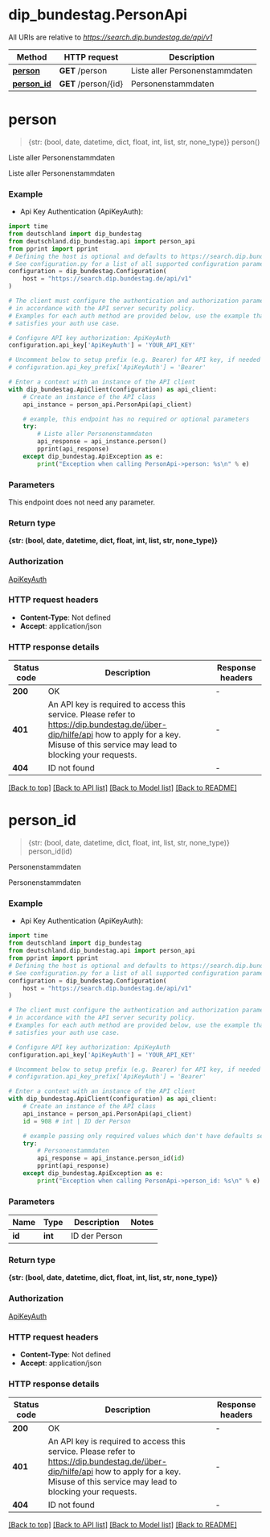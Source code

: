 # dip_bundestag.PersonApi

All URIs are relative to *https://search.dip.bundestag.de/api/v1*

Method | HTTP request | Description
------------- | ------------- | -------------
[**person**](PersonApi.md#person) | **GET** /person | Liste aller Personenstammdaten
[**person_id**](PersonApi.md#person_id) | **GET** /person/{id} | Personenstammdaten


# **person**
> {str: (bool, date, datetime, dict, float, int, list, str, none_type)} person()

Liste aller Personenstammdaten

Liste aller Personenstammdaten

### Example

* Api Key Authentication (ApiKeyAuth):

```python
import time
from deutschland import dip_bundestag
from deutschland.dip_bundestag.api import person_api
from pprint import pprint
# Defining the host is optional and defaults to https://search.dip.bundestag.de/api/v1
# See configuration.py for a list of all supported configuration parameters.
configuration = dip_bundestag.Configuration(
    host = "https://search.dip.bundestag.de/api/v1"
)

# The client must configure the authentication and authorization parameters
# in accordance with the API server security policy.
# Examples for each auth method are provided below, use the example that
# satisfies your auth use case.

# Configure API key authorization: ApiKeyAuth
configuration.api_key['ApiKeyAuth'] = 'YOUR_API_KEY'

# Uncomment below to setup prefix (e.g. Bearer) for API key, if needed
# configuration.api_key_prefix['ApiKeyAuth'] = 'Bearer'

# Enter a context with an instance of the API client
with dip_bundestag.ApiClient(configuration) as api_client:
    # Create an instance of the API class
    api_instance = person_api.PersonApi(api_client)

    # example, this endpoint has no required or optional parameters
    try:
        # Liste aller Personenstammdaten
        api_response = api_instance.person()
        pprint(api_response)
    except dip_bundestag.ApiException as e:
        print("Exception when calling PersonApi->person: %s\n" % e)
```


### Parameters
This endpoint does not need any parameter.

### Return type

**{str: (bool, date, datetime, dict, float, int, list, str, none_type)}**

### Authorization

[ApiKeyAuth](../README.md#ApiKeyAuth)

### HTTP request headers

 - **Content-Type**: Not defined
 - **Accept**: application/json


### HTTP response details

| Status code | Description | Response headers |
|-------------|-------------|------------------|
**200** | OK |  -  |
**401** | An API key is required to access this service. Please refer to https://dip.bundestag.de/über-dip/hilfe/api how to apply for a key. Misuse of this service may lead to blocking your requests. |  -  |
**404** | ID not found |  -  |

[[Back to top]](#) [[Back to API list]](../README.md#documentation-for-api-endpoints) [[Back to Model list]](../README.md#documentation-for-models) [[Back to README]](../README.md)

# **person_id**
> {str: (bool, date, datetime, dict, float, int, list, str, none_type)} person_id(id)

Personenstammdaten

Personenstammdaten

### Example

* Api Key Authentication (ApiKeyAuth):

```python
import time
from deutschland import dip_bundestag
from deutschland.dip_bundestag.api import person_api
from pprint import pprint
# Defining the host is optional and defaults to https://search.dip.bundestag.de/api/v1
# See configuration.py for a list of all supported configuration parameters.
configuration = dip_bundestag.Configuration(
    host = "https://search.dip.bundestag.de/api/v1"
)

# The client must configure the authentication and authorization parameters
# in accordance with the API server security policy.
# Examples for each auth method are provided below, use the example that
# satisfies your auth use case.

# Configure API key authorization: ApiKeyAuth
configuration.api_key['ApiKeyAuth'] = 'YOUR_API_KEY'

# Uncomment below to setup prefix (e.g. Bearer) for API key, if needed
# configuration.api_key_prefix['ApiKeyAuth'] = 'Bearer'

# Enter a context with an instance of the API client
with dip_bundestag.ApiClient(configuration) as api_client:
    # Create an instance of the API class
    api_instance = person_api.PersonApi(api_client)
    id = 908 # int | ID der Person

    # example passing only required values which don't have defaults set
    try:
        # Personenstammdaten
        api_response = api_instance.person_id(id)
        pprint(api_response)
    except dip_bundestag.ApiException as e:
        print("Exception when calling PersonApi->person_id: %s\n" % e)
```


### Parameters

Name | Type | Description  | Notes
------------- | ------------- | ------------- | -------------
 **id** | **int**| ID der Person |

### Return type

**{str: (bool, date, datetime, dict, float, int, list, str, none_type)}**

### Authorization

[ApiKeyAuth](../README.md#ApiKeyAuth)

### HTTP request headers

 - **Content-Type**: Not defined
 - **Accept**: application/json


### HTTP response details

| Status code | Description | Response headers |
|-------------|-------------|------------------|
**200** | OK |  -  |
**401** | An API key is required to access this service. Please refer to https://dip.bundestag.de/über-dip/hilfe/api how to apply for a key. Misuse of this service may lead to blocking your requests. |  -  |
**404** | ID not found |  -  |

[[Back to top]](#) [[Back to API list]](../README.md#documentation-for-api-endpoints) [[Back to Model list]](../README.md#documentation-for-models) [[Back to README]](../README.md)

